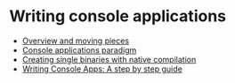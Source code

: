 # Writing console applications 

*  [ Overview and moving pieces](overview.md)
*  [ Console applications paradigm](paradigm.md)
*  [ Creating single binaries with native compilation](single-binaries.md)
*  [Writing Console Apps: A step by step guide](step-by-step-guide.md)

